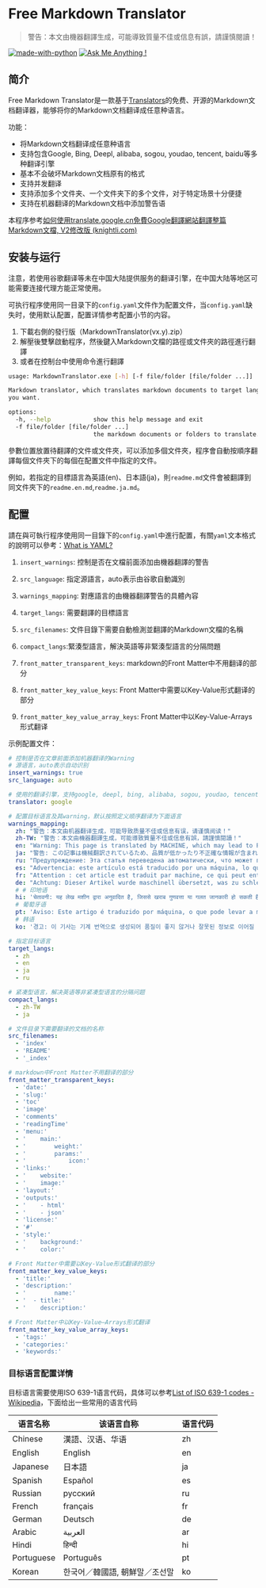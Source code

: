 # Free Markdown Translator

> 警告：本文由機器翻譯生成，可能導致質量不佳或信息有誤，請謹慎閱讀！


[![made-with-python](https://img.shields.io/badge/Made%20with-Python-1f425f.svg)](https://www.python.org/)
[![Ask Me Anything !](https://img.shields.io/badge/Ask%20me-anything-1abc9c.svg)](https://GitHub.com/Naereen/ama)

## 简介

Free Markdown Translator是一款基于[Translators](https://github.com/UlionTse/translators)的免费、开源的Markdown文档翻译器，能够将你的Markdown文档翻译成任意种语言。

功能：

- 将Markdown文档翻译成任意种语言
- 支持包含Google, Bing, Deepl, alibaba, sogou, youdao, tencent, baidu等多种翻译引擎
- 基本不会破坏Markdown文档原有的格式
- 支持并发翻译
- 支持添加多个文件夹、一个文件夹下的多个文件，对于特定场景十分便捷
- 支持在机器翻译的Markdown文档中添加警告语

本程序参考[如何使用translate.google.cn免費Google翻譯網站翻譯整篇Markdown文檔, V2修改版 (knightli.com)](https://www.knightli.com/zh-tw/2022/04/24/免費-google-翻譯-整篇-markdown-文檔-修改版/)

## 安装与运行

注意，若使用谷歌翻译等未在中国大陆提供服务的翻译引擎，在中国大陆等地区可能需要连接代理方能正常使用。

可执行程序使用同一目录下的`config.yaml`文件作为配置文件，当`config.yaml`缺失时，使用默认配置，配置详情参考配置小节的内容。

1. 下載右側的發行版（MarkdownTranslator(vx.y).zip）
2. 解壓後雙擊啟動程序，然後鍵入Markdown文檔的路徑或文件夾的路徑進行翻譯
3. 或者在控制台中使用命令進行翻譯

```bash
usage: MarkdownTranslator.exe [-h] [-f file/folder [file/folder ...]]

Markdown translator, which translates markdown documents to target languages
you want.

options:
  -h, --help            show this help message and exit
  -f file/folder [file/folder ...]
                        the markdown documents or folders to translate.
```

參數位置放置待翻譯的文件或文件夾，可以添加多個文件夾，程序會自動按順序翻譯每個文件夾下的每個在配置文件中指定的文件。

例如，若指定的目標語言為英語(en)、日本語(ja)，則`readme.md`文件會被翻譯到同文件夾下的`readme.en.md`,`readme.ja.md`。

## 配置

請在與可執行程序使用同一目錄下的`config.yaml`中進行配置，有關`yaml`文本格式的說明可以參考：[What is YAML?](https://www.redhat.com/en/topics/automation/what-is-yaml)

1. `insert_warnings`: 控制是否在文檔前面添加由機器翻譯的警告

2. `src_language`: 指定源語言，auto表示由谷歌自動識別

3. `warnings_mapping`: 對應語言的由機器翻譯警告的具體內容

4. `target_langs`: 需要翻譯的目標語言

5. `src_filenames`: 文件目錄下需要自動檢測並翻譯的Markdown文檔的名稱

6. `compact_langs`:緊湊型語言，解決英語等非緊湊型語言的分隔問題

7. `front_matter_transparent_keys`: markdown的Front Matter中不用翻译的部分

8. `front_matter_key_value_keys`: Front Matter中需要以Key-Value形式翻译的部分

9. `front_matter_key_value_array_keys`: Front Matter中以Key-Value-Arrays形式翻译

示例配置文件：

```yaml
# 控制是否在文章前面添加机器翻译的Warning
# 源语言，auto表示自动识别
insert_warnings: true
src_language: auto

# 使用的翻译引擎，支持google, deepl, bing, alibaba, sogou, youdao, tencent, baidu等翻译引擎
translator: google

# 配置目标语言及其warning，默认按照定义顺序翻译为下面语言
warnings_mapping:
  zh: "警告：本文由机器翻译生成，可能导致质量不佳或信息有误，请谨慎阅读！"
  zh-TW: "警告：本文由機器翻譯生成，可能導致質量不佳或信息有誤，請謹慎閱讀！"
  en: "Warning: This page is translated by MACHINE, which may lead to POOR QUALITY or INCORRECT INFORMATION, please read with CAUTION!"
  ja: "警告: この記事は機械翻訳されているため、品質が低かったり不正確な情報が含まれる可能性があります。よくお読みください。"
  ru: "Предупреждение: Эта статья переведена автоматически, что может привести к некачественной или неверной информации, пожалуйста, внимательно прочитайте!"
  es: "Advertencia: este artículo está traducido por una máquina, lo que puede dar lugar a una mala calidad o información incorrecta. ¡Lea atentamente!"
  fr: "Attention : cet article est traduit par machine, ce qui peut entraîner une mauvaise qualité ou des informations incorrectes, veuillez lire attentivement !"
  de: "Achtung: Dieser Artikel wurde maschinell übersetzt, was zu schlechter Qualität oder falschen Informationen führen kann, bitte sorgfältig lesen!"
  # # 印地语
  hi: 'चेतावनी: यह लेख मशीन द्वारा अनुवादित है, जिससे खराब गुणवत्ता या गलत जानकारी हो सकती है, कृपया ध्यान से पढ़ें!'
  # 葡萄牙语
  pt: 'Aviso: Este artigo é traduzido por máquina, o que pode levar a má qualidade ou informações incorretas, leia com atenção!'
  # 韩语
  ko: '경고: 이 기사는 기계 번역으로 생성되어 품질이 좋지 않거나 잘못된 정보로 이어질 수 있으므로 주의 깊게 읽으십시오!'

# 指定目标语言
target_langs:
  - zh
  - en
  - ja
  - ru

# 紧凑型语言，解决英语等非紧凑型语言的分隔问题
compact_langs:
  - zh-TW
  - ja

# 文件目录下需要翻译的文档的名称
src_filenames:
  - 'index'
  - 'README'
  - '_index'

# markdown中Front Matter不用翻译的部分
front_matter_transparent_keys:
  - 'date:'
  - 'slug:'
  - 'toc'
  - 'image'
  - 'comments'
  - 'readingTime'
  - 'menu:'
  - '    main:'
  - '        weight:'
  - '        params:'
  - '            icon:'
  - 'links:'
  - '    website:'
  - '    image:'
  - 'layout:'
  - 'outputs:'
  - '    - html'
  - '    - json'
  - 'license:'
  - '#'
  - 'style:'
  - '    background:'
  - '    color:'

# Front Matter中需要以Key-Value形式翻译的部分
front_matter_key_value_keys:
  - 'title:'
  - 'description:'
  - '        name:'
  - '  - title:'
  - '    description:'

# Front Matter中以Key-Value—Arrays形式翻译
front_matter_key_value_array_keys:
  - 'tags:'
  - 'categories:'
  - 'keywords:'
```

### 目标语言配置详情

目标语言需要使用ISO 639-1语言代码，具体可以参考[List of ISO 639-1 codes - Wikipedia](https://en.wikipedia.org/wiki/List_of_ISO_639-1_codes)，下面给出一些常用的语言代码

|语言名称|该语言自称|语言代码|
| ---------- | ------------------------------ | -------- |
|Chinese|漢語、汉语、华语|zh|
|English|English|en|
|Japanese|日本語|ja|
|Spanish|Español|es|
|Russian|русский|ru|
|French|français|fr|
|German|Deutsch|de|
|Arabic|العربية|ar|
|Hindi|हिन्दी|hi|
|Portuguese|Português|pt|
|Korean|한국어／韓國語, 朝鮮말／조선말|ko|